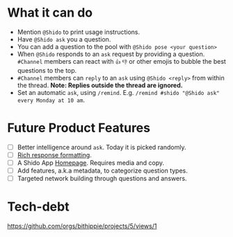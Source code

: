 # What it can do
- Mention `@Shido` to print usage instructions.
- Have `@Shido ask` you a question.
- You can add a question to the pool with `@Shido pose <your question>`
- When `@Shido` responds to an `ask` request by providing a question. `#Channel` members can react with `👍`  `👎` or other emojis to bubble the best questions to the top.
- `#Channel` members can `reply` to an `ask` using `@Shido <reply>` from within the thread. **Note: Replies outside the thread are ignored.**
- Set an automatic `ask`, using `/remind`. E.g. `/remind #shido "@Shido ask" every Monday at 10 am`. 

# Future Product Features
- [ ] Better intelligence around `ask`. Today it is picked randomly.
- [ ] [Rich response formatting](https://api.slack.com/block-kit). 
- [ ] A Shido App [Homepage](https://api.slack.com/surfaces/tabs#building). Requires media and copy.
- [ ] Add features, a.k.a metadata, to categorize question types. 
- [ ] Targeted network building through questions and answers.

# Tech-debt

https://github.com/orgs/bithippie/projects/5/views/1
